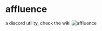 # affluence
a discord utility, check the wiki
![affluence](https://github.com/user-attachments/assets/a8f315f9-a2f7-4727-91a9-8588faaeedfe)
